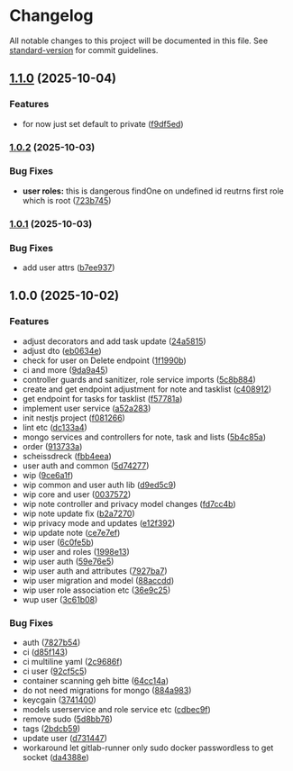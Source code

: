 # Changelog

All notable changes to this project will be documented in this file. See [standard-version](https://github.com/conventional-changelog/standard-version) for commit guidelines.

## [1.1.0](https://git.blvckleg.dev/personal/alinas-app/aandm_backend/compare/1.0.2...1.1.0) (2025-10-04)


### Features

* for now just set default to private ([f9df5ed](https://git.blvckleg.dev/personal/alinas-app/aandm_backend/commit/f9df5edd1a64ca95e79a19433f78baf858a97172))

### [1.0.2](https://git.blvckleg.dev/personal/aandm_backend/compare/1.0.1...1.0.2) (2025-10-03)


### Bug Fixes

* **user roles:** this is dangerous findOne on undefined id reutrns first role which is root ([723b745](https://git.blvckleg.dev/personal/aandm_backend/commit/723b745ff5f72a79d4412fa12cef09cdcaba91cd))

### [1.0.1](https://git.blvckleg.dev/personal/aandm_backend/compare/v1.0.0...v1.0.1) (2025-10-03)


### Bug Fixes

* add user attrs ([b7ee937](https://git.blvckleg.dev/personal/aandm_backend/commit/b7ee937c85c4043daeecadee70b9884b1ccb7397))

## 1.0.0 (2025-10-02)


### Features

* adjust decorators and add task update ([24a5815](https://git.blvckleg.dev/personal/aandm_backend/commit/24a5815b4c541d169d072a3516320a1a98f4678c))
* adjust dto ([eb0634e](https://git.blvckleg.dev/personal/aandm_backend/commit/eb0634e241c523b386f7e5dae92c77e4ea7d7f26))
* check for user on Delete endpoint ([1f1990b](https://git.blvckleg.dev/personal/aandm_backend/commit/1f1990b5152774a0880a4b4ec91a296c71be7976))
* ci and more ([9da9a45](https://git.blvckleg.dev/personal/aandm_backend/commit/9da9a45bb20a6bb51927ed38b9700e850ab717b3))
* controller guards and sanitizer, role service imports ([5c8b884](https://git.blvckleg.dev/personal/aandm_backend/commit/5c8b884de5480e7b2ea9b06fc700ec0eb7c2cca1))
* create and get endpoint adjustment for note and tasklist ([c408912](https://git.blvckleg.dev/personal/aandm_backend/commit/c4089127dc4bb4d4d2c7526e6dc7ffff01052607))
* get endpoint for tasks for tasklist ([f57781a](https://git.blvckleg.dev/personal/aandm_backend/commit/f57781a7f58f7715ab4a6702314eaec1dbab9f2e))
* implement user service ([a52a283](https://git.blvckleg.dev/personal/aandm_backend/commit/a52a2831bd4c686e108d7e47ac941462d635146e))
* init nestjs project ([f081266](https://git.blvckleg.dev/personal/aandm_backend/commit/f0812660aa4517ed697d4855d203a7c1be87a4f9))
* lint etc ([dc133a4](https://git.blvckleg.dev/personal/aandm_backend/commit/dc133a40292c7ca23f3f221328bc52c0c50ff10f))
* mongo services and controllers for note, task and lists ([5b4c85a](https://git.blvckleg.dev/personal/aandm_backend/commit/5b4c85a7c6d2dd25a0e7c7478ad40ec246fdaf35))
* order ([913733a](https://git.blvckleg.dev/personal/aandm_backend/commit/913733a13c543b74539605744ee37b07d9edac68))
* scheissdreck ([fbb4eea](https://git.blvckleg.dev/personal/aandm_backend/commit/fbb4eea4bd6ad0af2dd74c556c810ef8b9a5f0d4))
* user auth and common ([5d74277](https://git.blvckleg.dev/personal/aandm_backend/commit/5d742770d9708d74dc0903334052489accb6498c))
* wip ([9ce6a1f](https://git.blvckleg.dev/personal/aandm_backend/commit/9ce6a1ffef431c5af1f75ea80fe450ccf80fe4c5))
* wip common and user auth lib ([d9ed5c9](https://git.blvckleg.dev/personal/aandm_backend/commit/d9ed5c96d79314c4f7d7e31c8f476137e67ff27b))
* wip core and user ([0037572](https://git.blvckleg.dev/personal/aandm_backend/commit/003757250a69e40a3fc049aa42000dab8b479c2f))
* wip note controller and privacy model changes ([fd7cc4b](https://git.blvckleg.dev/personal/aandm_backend/commit/fd7cc4b539432f5b84e9fb64d4b56c10b248cab4))
* wip note update fix ([b2a7270](https://git.blvckleg.dev/personal/aandm_backend/commit/b2a72708ea9617f27548e19a91918bdc6ae9acc9))
* wip privacy mode and updates ([e12f392](https://git.blvckleg.dev/personal/aandm_backend/commit/e12f3928b232fd7589e828c1d3ea97feddf67741))
* wip update note ([ce7e7ef](https://git.blvckleg.dev/personal/aandm_backend/commit/ce7e7ef15034a45583c96641ebaeca80dc740b86))
* wip user ([6c0fe5b](https://git.blvckleg.dev/personal/aandm_backend/commit/6c0fe5b90f68fc66c34a1ca9378858247e1558ae))
* wip user and roles ([1998e13](https://git.blvckleg.dev/personal/aandm_backend/commit/1998e134a085b8022a0bc694af84832c782e1807))
* wip user auth ([59e76e5](https://git.blvckleg.dev/personal/aandm_backend/commit/59e76e517cb4aed079b03dd36417131a174d8918))
* wip user auth and attributes ([7927ba7](https://git.blvckleg.dev/personal/aandm_backend/commit/7927ba7c30d406c0df6e621c79384a5b1b9183c8))
* wip user migration and model ([88accdd](https://git.blvckleg.dev/personal/aandm_backend/commit/88accdd54e16ee98150216e2eb913e54744f805c))
* wip user role association etc ([36e9c25](https://git.blvckleg.dev/personal/aandm_backend/commit/36e9c2561b8af0e62d5919bbb067f1cb268a07cd))
* wup user ([3c61b08](https://git.blvckleg.dev/personal/aandm_backend/commit/3c61b089997d972c72fa82bb7889eea13e6b1850))


### Bug Fixes

* auth ([7827b54](https://git.blvckleg.dev/personal/aandm_backend/commit/7827b5439873b6a369f5f4dbe9d855740153251e))
* ci ([d85f143](https://git.blvckleg.dev/personal/aandm_backend/commit/d85f143a8b59157982adc66c2d06336be2dcfb4b))
* ci multiline yaml ([2c9686f](https://git.blvckleg.dev/personal/aandm_backend/commit/2c9686fd40070fd42f41ad5157815890113c3fea))
* ci user ([92cf5c5](https://git.blvckleg.dev/personal/aandm_backend/commit/92cf5c5f73cca586437f653267a9eb233849b793))
* container scanning geh bitte ([64cc14a](https://git.blvckleg.dev/personal/aandm_backend/commit/64cc14a22ddc590d7901ddcb4842002dd4392793))
* do not need migrations for mongo ([884a983](https://git.blvckleg.dev/personal/aandm_backend/commit/884a98353fe3ff9ccd62ffb4ddf4666b23e36750))
* keycgain ([3741400](https://git.blvckleg.dev/personal/aandm_backend/commit/3741400b5adae82de45f5fbc638d19c070d2023a))
* models userservice and role service etc ([cdbec9f](https://git.blvckleg.dev/personal/aandm_backend/commit/cdbec9ff29e53708a7de59ac4c78740b4e164cba))
* remove sudo ([5d8bb76](https://git.blvckleg.dev/personal/aandm_backend/commit/5d8bb76d3edb5526f5e3718bb3729b136ab626ae))
* tags ([2bdcb59](https://git.blvckleg.dev/personal/aandm_backend/commit/2bdcb595df47b67f4252d7498996c55188de069c))
* update user ([d731447](https://git.blvckleg.dev/personal/aandm_backend/commit/d7314473f313a159a4beb20dc043a8dbf103ea35))
* workaround let gitlab-runner only sudo docker passwordless to get socket ([da4388e](https://git.blvckleg.dev/personal/aandm_backend/commit/da4388e4a1113c79eecdd1a3dd0dea20a09fc59f))
